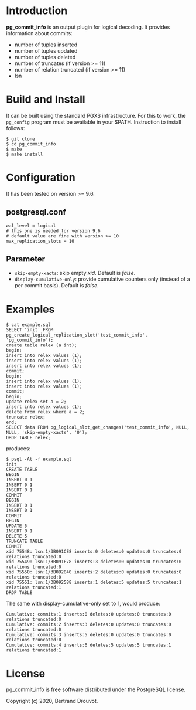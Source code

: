 Introduction
============

**pg_commit_info** is an output plugin for logical decoding. It provides information about commits:

 * number of tuples inserted
 * number of tuples updated
 * number of tuples deleted
 * number of truncates (if version >= 11)
 * number of relation truncated (if version >= 11)
 * lsn 

Build and Install
=================

It can be built using the standard PGXS infrastructure. For this to
work, the ``pg_config`` program must be available in your $PATH. Instruction to
install follows:

    $ git clone
    $ cd pg_commit_info
    $ make
    $ make install

Configuration
=============

It has been tested on version >= 9.6.

postgresql.conf
---------------

```
wal_level = logical
# this one is needed for version 9.6
# default value are fine with version >= 10
max_replication_slots = 10
```

Parameter
----------

* `skip-empty-xacts`: skip empty _xid_. Default is _false_.
* `display-cumulative-only`: provide cumulative counters only (instead of a per commit basis). Default is _false_.

Examples
========

```
$ cat example.sql
SELECT 'init' FROM pg_create_logical_replication_slot('test_commit_info', 'pg_commit_info');
create table relex (a int);
begin;
insert into relex values (1);
insert into relex values (1);
insert into relex values (1);
commit;
begin;
insert into relex values (1);
insert into relex values (1);
commit;
begin;
update relex set a = 2;
insert into relex values (1);
delete from relex where a = 2;
truncate relex;
end;
SELECT data FROM pg_logical_slot_get_changes('test_commit_info', NULL, NULL, 'skip-empty-xacts', '0');
DROP TABLE relex;
```

produces:

```
$ psql -At -f example.sql
init
CREATE TABLE
BEGIN
INSERT 0 1
INSERT 0 1
INSERT 0 1
COMMIT
BEGIN
INSERT 0 1
INSERT 0 1
COMMIT
BEGIN
UPDATE 5
INSERT 0 1
DELETE 5
TRUNCATE TABLE
COMMIT
xid 75548: lsn:1/3B091CE8 inserts:0 deletes:0 updates:0 truncates:0 relations truncated:0
xid 75549: lsn:1/3B091F78 inserts:3 deletes:0 updates:0 truncates:0 relations truncated:0
xid 75550: lsn:1/3B092040 inserts:2 deletes:0 updates:0 truncates:0 relations truncated:0
xid 75551: lsn:1/3B092588 inserts:1 deletes:5 updates:5 truncates:1 relations truncated:1
DROP TABLE
```

The same with display-cumulative-only set to 1, would produce:

```
Cumulative: commits:1 inserts:0 deletes:0 updates:0 truncates:0 relations truncated:0
Cumulative: commits:2 inserts:3 deletes:0 updates:0 truncates:0 relations truncated:0
Cumulative: commits:3 inserts:5 deletes:0 updates:0 truncates:0 relations truncated:0
Cumulative: commits:4 inserts:6 deletes:5 updates:5 truncates:1 relations truncated:1
```

License
=======

pg_commit_info is free software distributed under the PostgreSQL license.

Copyright (c) 2020, Bertrand Drouvot.
